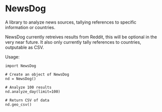 # NewsDog
A library to analyze news sources, tallying references to specific information or countries.

NewsDog currently retreives results from Reddit, this will be optional in the very near future.
It also only currently tally references to countries, outputable as CSV.

Usage:

    import NewsDog
    
    # Create an object of NewsDog
    nd = NewsDog()
    
    # Analyze 100 results
    nd.analyze_day(limit=100)
    
    # Return CSV of data
    nd.geo_csv()
